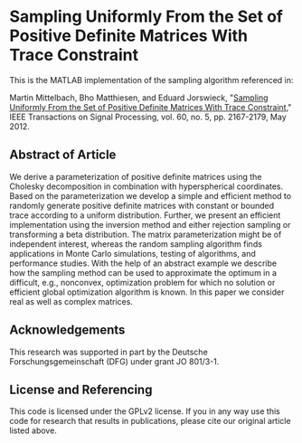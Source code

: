 Sampling Uniformly From the Set of Positive Definite Matrices With Trace Constraint
==================

This is the MATLAB implementation of the sampling algorithm referenced in:

Martin Mittelbach, Bho Matthiesen, and Eduard Jorswieck, "[Sampling Uniformly From the Set of Positive Definite Matrices With Trace Constraint](http://dx.doi.org/10.1109/TSP.2012.2186447)," IEEE Transactions on Signal Processing, vol. 60, no. 5, pp. 2167-2179, May 2012.


## Abstract of Article

We derive a parameterization of positive definite matrices using the Cholesky decomposition in combination with hyperspherical coordinates. Based on the parameterization we develop a simple and efficient method to randomly generate positive definite matrices with constant or bounded trace according to a uniform distribution. Further, we present an efficient implementation using the inversion method and either rejection sampling or transforming a beta distribution. The matrix parameterization might be of independent interest, whereas the random sampling algorithm finds applications in Monte Carlo simulations, testing of algorithms, and performance studies. With the help of an abstract example we describe how the sampling method can be used to approximate the optimum in a difficult, e.g., nonconvex, optimization problem for which no solution or efficient global optimization algorithm is known. In this paper we consider real as well as complex matrices.


## Acknowledgements

This research was supported in part by the Deutsche Forschungsgemeinschaft (DFG) under grant JO 801/3-1.


## License and Referencing

This code is licensed under the GPLv2 license. If you in any way use this code for research that results in publications, please cite our original article listed above.
